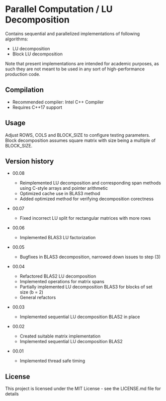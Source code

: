 # Parallel Computation / LU Decomposition

Contains sequential and parallelized implementations of following algorithms:

* LU decomposition
* Block LU decomposition

Note that present implementations are intended for academic purposes, as such they are not meant to be used in any sort of high-performance production code.

## Compilation

* Recommended compiler: Intel C++ Compiler
* Requires C++17 support

## Usage

Adjust ROWS, COLS and BLOCK_SIZE to configure testing parameters. Block decomposition assumes square matrix with size being a multiple of BLOCK_SIZE.

## Version history
* 00.08
    * Reimplemented LU decomposition and corresponding span methods using C-style arrays and pointer arithmetic
    * Optimized cache use in BLAS3 method
    * Added optimized method for verifying decomposition corectness

* 00.07
    * Fixed incorrect LU split for rectangular matrices with more rows

* 00.06
    * Implemented BLAS3 LU factorization

* 00.05
    * Bugfixes in BLAS3 decomposition, narrowed down issues to step (3)

* 00.04
    * Refactored BLAS2 LU decomposition
    * Implemented operations for matrix spans
    * Partially implemented LU decomposition BLAS3 for blocks of set size (b = 2)
    * General refactors

* 00.03
    * Implemented sequential LU decomposition BLAS2 in place

* 00.02
    * Created suitable matrix implementation
    * Implemented sequential LU decomposition BLAS2

* 00.01
    * Implemented thread safe timing

## License

This project is licensed under the MIT License - see the LICENSE.md file for details